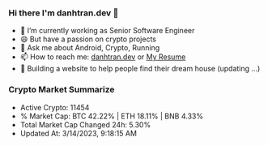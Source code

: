 ### Hi there I'm danhtran.dev 👋

- 🔭 I’m currently working as Senior Software Engineer
- 😄 But have a passion on crypto projects
- 💬 Ask me about Android, Crypto, Running 
- 📫 How to reach me: <a href="https://danhtran.dev" target="_blank">danhtran.dev</a> or <a href="Dan-Resume.pdf" target="_blank">My Resume</a>
- 🌱 Building a website to help people find their dream house (updating ...)

### Crypto Market Summarize
- Active Crypto: 11454
- % Market Cap: BTC 42.22% | ETH 18.11% | BNB 4.33%
- Total Market Cap Changed 24h: 5.30%
- Updated At: 3/14/2023, 9:18:15 AM
